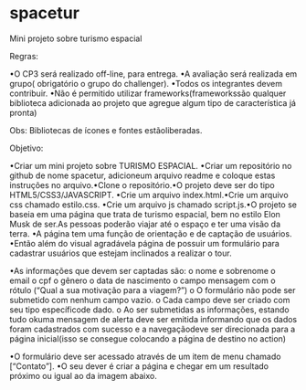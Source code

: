 # spacetur
Mini projeto sobre turismo espacial

Regras:


•O CP3 será realizado off-line, para entrega.
•A avaliação será realizada em grupo( obrigatório o grupo do challenger).
•Todos os integrantes devem contribuir.
•Não é permitido utilizar frameworks(frameworkssão qualquer biblioteca adicionada ao projeto que agregue algum tipo de característica já pronta)

Obs: Bibliotecas de ícones e fontes estãoliberadas.

Objetivo: 

•Criar um mini projeto sobre TURISMO ESPACIAL.
•Criar um repositório no github de nome spacetur, adicioneum arquivo readme e coloque estas instruções no arquivo.•Clone o repositório.•O projeto deve ser do tipo HTML5/CSS3/JAVASCRIPT.
•Crie um arquivo index.html.•Crie um arquivo css chamado estilo.css.
•Crie um arquivo js chamado script.js.•O projeto se baseia em uma página que trata de turismo espacial, bem no estilo Elon Musk de ser.As pessoas poderão viajar até o espaço e ter uma visão da terra.
•A página tem uma função de orientação e de captação de usuários.
•Então além do visual agradávela página de possuir um formulário para cadastrar usuários que estejam inclinados a realizar o tour.

•As informações que devem ser captadas são:
o nome e sobrenome
o email
o cpf
o gênero
o data de nascimento
o campo mensagem com o rótulo (“Qual a sua motivação para a viagem?”)
o O formulário não pode ser submetido com nenhum campo vazio.
o Cada campo deve ser criado com seu tipo específicode dado.
o Ao ser submetidas as informações, estando tudo okuma mensagem de alerta deve ser emitida informando que os dados foram cadastrados com sucesso e a navegaçãodeve ser direcionada para a página inicial(isso se consegue colocando a página de destino no action)

•O formulário deve ser acessado através de um item de menu chamado [“Contato”].
•O seu dever é criar a página e chegar em um resultado próximo ou igual ao da imagem abaixo.